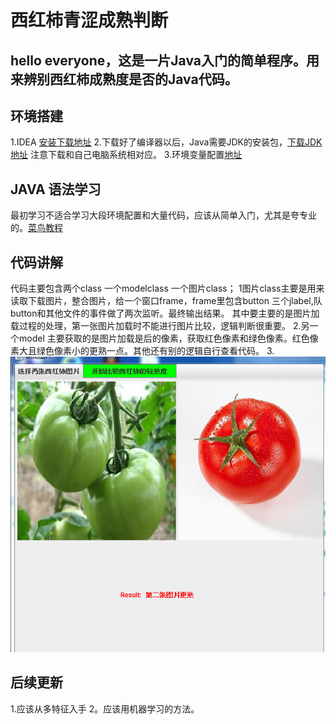 # 西红柿青涩成熟判断
## hello everyone，这是一片Java入门的简单程序。用来辨别西红柿成熟度是否的Java代码。
## 环境搭建
1.IDEA [安装下载地址](http://blog.csdn.net/my_jack/article/details/69248495)
2.下载好了编译器以后，Java需要JDK的安装包，[下载JDK地址](http://www.oracle.com/technetwork/java/javase/downloads/jdk8-downloads-2133151.html)
注意下载和自己电脑系统相对应。
3.环境变量配置[地址](https://jingyan.baidu.com/article/6dad5075d1dc40a123e36ea3.html)
## JAVA 语法学习
最初学习不适合学习大段环境配置和大量代码，应该从简单入门，尤其是夸专业的。[菜鸟教程](http://www.runoob.com/java/java-tutorial.html)
## 代码讲解
代码主要包含两个class 一个modelclass 一个图片class；
1图片class主要是用来读取下载图片，整合图片，给一个窗口frame，frame里包含button 三个jlabel,队button和其他文件的事件做了两次监听。最终输出结果。
其中要主要的是图片加载过程的处理，第一张图片加载时不能进行图片比较，逻辑判断很重要。
2.另一个model 主要获取的是图片加载是后的像素，获取红色像素和绿色像素。红色像素大且绿色像素小的更熟一点。其他还有别的逻辑自行查看代码。
3.![截图展示](https://github.com/abeltowne/JAVA-learing/blob/master/1520864094.png)

## 后续更新
1.应该从多特征入手
2。应该用机器学习的方法。
